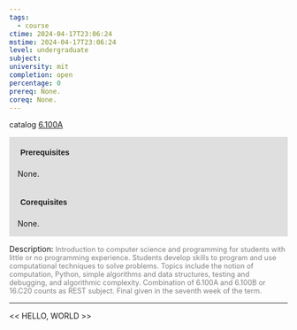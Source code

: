 ```yaml
---
tags:
  - course
ctime: 2024-04-17T23:06:24
mstime: 2024-04-17T23:06:24
level: undergraduate
subject: 
university: mit
completion: open
percentage: 0
prereq: None.
coreq: None.
---
```


catalog [6.100A](http://student.mit.edu/catalog/m6a.html#6.100A)

<span style="display: block; padding: 15px; background-color: rgb(100, 100, 100, 0.2);"><font id="m_prereq3298_0" style="display: block; font-family: Arial, sans-serif; font-weight: bold; padding: 5px">Prerequisites</font><br><span id="prereq3298_0">None.</span></span>
<span style="display: block; padding: 15px; background-color: rgb(100, 100, 100, 0.2);"><font id="m_coreq3298_0" style="display: block; font-family: Arial, sans-serif; font-weight: bold; padding: 5px">Corequisites</font><br><span id="coreq3298_0">None.</span></span>

<font style="">Description:</font>
<font style="color: grey; font-size: 0.8rem;">Introduction to computer science and programming for students with little or no programming experience. Students develop skills to program and use computational techniques to solve problems. Topics include the notion of computation, Python, simple algorithms and data structures, testing and debugging, and algorithmic complexity. Combination of 6.100A and 6.100B or 16.C20 counts as REST subject. Final given in the seventh week of the term.</font>



---

<< HELLO, WORLD >>
